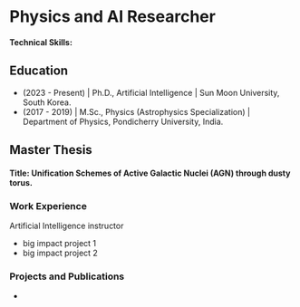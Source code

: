 # Physics and AI Researcher

#### Technical Skills: 

## Education
- (2023 - Present) | Ph.D., Artificial Intelligence | Sun Moon University, South Korea.
- (2017 - 2019) | M.Sc., Physics (Astrophysics Specialization) | Department of Physics, Pondicherry University, India.

## Master Thesis
#### Title: Unification Schemes of Active Galactic Nuclei (AGN) through dusty torus. 

### Work Experience
Artificial Intelligence instructor
- big impact project 1
- big impact project 2

### Projects and Publications
- 
